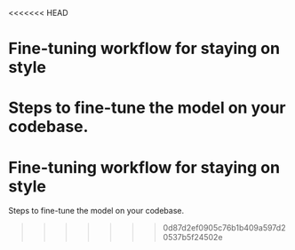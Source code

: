 <<<<<<< HEAD
# Fine-tuning workflow for staying on style

Steps to fine-tune the model on your codebase.
=======
# Fine-tuning workflow for staying on style

Steps to fine-tune the model on your codebase.
>>>>>>> 0d87d2ef0905c76b1b409a597d20537b5f24502e
